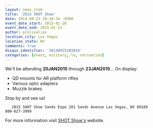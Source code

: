 ```yaml
---
layout: news_item
title: '2015 SHOT Show'
date: 2014-09-25 20:38:34 -0500
event_date_start: 2015-01-20
event_date_end: 2015-01-23
author: prolixalias
location_city: Las Vegas
location_state: NV
comments: true
disqus_identifier: '20140925203834'
categories: [event, military, le, recreation]
---
```


We'll be attending **20JAN2015** through **23JAN2015**... On display:

* QD mounts for AR platform rifles
* Various optic adapters
* Muzzle brakes

Stop by and see us!

`    2015 SHOT Show
    Sands Expo
    201 Sands Avenue
    Las Vegas, NV 89169    
    800-627-3999
`

For more information visit [SHOT Show's](http://shotshow.org/) website.

